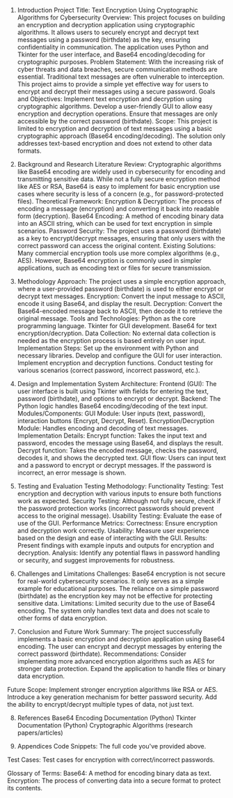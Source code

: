 1. Introduction
Project Title: Text Encryption Using Cryptographic Algorithms for Cybersecurity
Overview: This project focuses on building an encryption and decryption application using cryptographic algorithms. It allows users to securely encrypt and decrypt text messages using a password (birthdate) as the key, ensuring confidentiality in communication. The application uses Python and Tkinter for the user interface, and Base64 encoding/decoding for cryptographic purposes.
Problem Statement: With the increasing risk of cyber threats and data breaches, secure communication methods are essential. Traditional text messages are often vulnerable to interception. This project aims to provide a simple yet effective way for users to encrypt and decrypt their messages using a secure password.
Goals and Objectives:
Implement text encryption and decryption using cryptographic algorithms.
Develop a user-friendly GUI to allow easy encryption and decryption operations.
Ensure that messages are only accessible by the correct password (birthdate).
Scope: This project is limited to encryption and decryption of text messages using a basic cryptographic approach (Base64 encoding/decoding). The solution only addresses text-based encryption and does not extend to other data formats.

2. Background and Research
Literature Review: Cryptographic algorithms like Base64 encoding are widely used in cybersecurity for encoding and transmitting sensitive data. While not a fully secure encryption method like AES or RSA, Base64 is easy to implement for basic encryption use cases where security is less of a concern (e.g., for password-protected files).
Theoretical Framework:
Encryption & Decryption: The process of encoding a message (encryption) and converting it back into readable form (decryption).
Base64 Encoding: A method of encoding binary data into an ASCII string, which can be used for text encryption in simple scenarios.
Password Security: The project uses a password (birthdate) as a key to encrypt/decrypt messages, ensuring that only users with the correct password can access the original content.
Existing Solutions: Many commercial encryption tools use more complex algorithms (e.g., AES). However, Base64 encryption is commonly used in simpler applications, such as encoding text or files for secure transmission.

3. Methodology
Approach: The project uses a simple encryption approach, where a user-provided password (birthdate) is used to either encrypt or decrypt text messages.
Encryption: Convert the input message to ASCII, encode it using Base64, and display the result.
Decryption: Convert the Base64-encoded message back to ASCII, then decode it to retrieve the original message.
Tools and Technologies:
Python as the core programming language.
Tkinter for GUI development.
Base64 for text encryption/decryption.
Data Collection: No external data collection is needed as the encryption process is based entirely on user input.
Implementation Steps:
Set up the environment with Python and necessary libraries.
Develop and configure the GUI for user interaction.
Implement encryption and decryption functions.
Conduct testing for various scenarios (correct password, incorrect password, etc.).

4. Design and Implementation
System Architecture:
Frontend (GUI): The user interface is built using Tkinter with fields for entering the text, password (birthdate), and options to encrypt or decrypt.
Backend: The Python logic handles Base64 encoding/decoding of the text input.
Modules/Components:
GUI Module: User inputs (text, password), interaction buttons (Encrypt, Decrypt, Reset).
Encryption/Decryption Module: Handles encoding and decoding of text messages.
Implementation Details:
Encrypt function: Takes the input text and password, encodes the message using Base64, and displays the result.
Decrypt function: Takes the encoded message, checks the password, decodes it, and shows the decrypted text.
GUI flow: Users can input text and a password to encrypt or decrypt messages. If the password is incorrect, an error message is shown.

5. Testing and Evaluation
Testing Methodology:
Functionality Testing: Test encryption and decryption with various inputs to ensure both functions work as expected.
Security Testing: Although not fully secure, check if the password protection works (incorrect passwords should prevent access to the original message).
Usability Testing: Evaluate the ease of use of the GUI.
Performance Metrics:
Correctness: Ensure encryption and decryption work correctly.
Usability: Measure user experience based on the design and ease of interacting with the GUI.
Results: Present findings with example inputs and outputs for encryption and decryption.
Analysis: Identify any potential flaws in password handling or security, and suggest improvements for robustness.

6. Challenges and Limitations
Challenges:
Base64 encryption is not secure for real-world cybersecurity scenarios. It only serves as a simple example for educational purposes.
The reliance on a simple password (birthdate) as the encryption key may not be effective for protecting sensitive data.
Limitations:
Limited security due to the use of Base64 encoding.
The system only handles text data and does not scale to other forms of data encryption.

7. Conclusion and Future Work
Summary: The project successfully implements a basic encryption and decryption application using Base64 encoding. The user can encrypt and decrypt messages by entering the correct password (birthdate).
Recommendations:
Consider implementing more advanced encryption algorithms such as AES for stronger data protection.
Expand the application to handle files or binary data encryption.

Future Scope:
Implement stronger encryption algorithms like RSA or AES.
Introduce a key generation mechanism for better password security.
Add the ability to encrypt/decrypt multiple types of data, not just text.

8. References
Base64 Encoding Documentation (Python)
Tkinter Documentation (Python)
Cryptographic Algorithms (research papers/articles)

9. Appendices
Code Snippets:
The full code you've provided above.

Test Cases:
Test cases for encryption with correct/incorrect passwords.

Glossary of Terms:
Base64: A method for encoding binary data as text.
Encryption: The process of converting data into a secure format to protect its contents.
